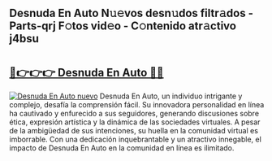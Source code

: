 ## Desnuda En Auto N𝚞𝚎vos desn𝚞dos filtr𝚊dos - Parts-qrj F𝚘tos vid𝚎o - C𝚘ntenido atr𝚊ctivo j4bsu

# <h2><a href="http://mb2ho0.tromn.icu/?c=Desnuda+En+Auto">🔗👉👉👉 Desnuda En Auto 🔗🔗</a></h2>

[![Desnuda En Auto nuevo](https://i.imgur.com/pEAQMta.gif)](http://mb2ho0.tromn.icu/?c=Desnuda+En+Auto)
Desnuda En Auto, un individuo intrigante y complejo, desafía la comprensión fácil. Su innovadora personalidad en línea ha cautivado y enfurecido a sus seguidores, generando discusiones sobre ética, expresión artística y la dinámica de las sociedades virtuales. A pesar de la ambigüedad de sus intenciones, su huella en la comunidad virtual es imborrable. Con una dedicación inquebrantable y un atractivo innegable, el impacto de Desnuda En Auto en la comunidad en línea es ilimitado.
